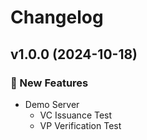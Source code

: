 # Changelog

## v1.0.0 (2024-10-18)

### 🚀 New Features
- Demo Server
    - VC Issuance Test
    - VP Verification Test
